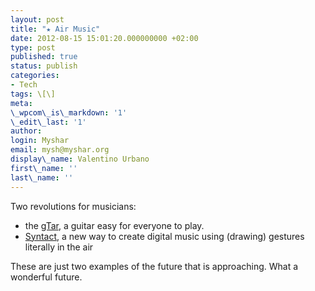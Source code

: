 ```yaml
---
layout: post
title: "★ Air Music"
date: 2012-08-15 15:01:20.000000000 +02:00
type: post
published: true
status: publish
categories:
- Tech
tags: \[\]
meta:
\_wpcom\_is\_markdown: '1'
\_edit\_last: '1'
author:
login: Myshar
email: mysh@myshar.org
display\_name: Valentino Urbano
first\_name: ''
last\_name: ''
---
```


Two revolutions for musicians:

* the [gTar][0], a guitar easy for everyone to play.
* [Syntact][1], a new way to create digital music using (drawing) gestures literally in the air

These are just two examples of the future that is approaching. What a wonderful future.


[0]: http://www.kickstarter.com/projects/incident/gtar-the-first-guitar-that-anybody-can-play
[1]: http://www.ultrasonic-audio.com/products/syntact.html